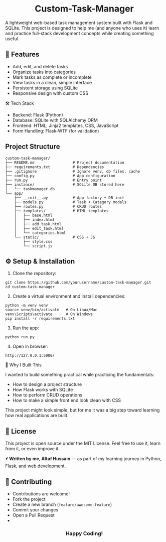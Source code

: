 <h1 align="center">Custom-Task-Manager</h1>


A lightweight web-based task management system built with Flask and SQLite. This project is designed to help me (and anyone who uses it) learn and practice full-stack development concepts while creating something useful.

## 🚀 Features

 - Add, edit, and delete tasks
 - Organize tasks into categories
 - Mark tasks as complete or incomplete
 - View tasks in a clean, simple interface
 - Persistent storage using SQLite
 - Responsive design with custom CSS


🛠️ Tech Stack

 - Backend: Flask (Python)
 - Database: SQLite with SQLAlchemy ORM
 - Frontend: HTML, Jinja2 templates, CSS, JavaScript
 - Form Handling: Flask-WTF (for validation)

## Project Structure

    custom-task-manager/
    ├── README.md                 # Project documentation
    ├── requirements.txt          # Dependencies
    ├── .gitignore                # Ignore venv, db files, cache
    ├── config.py                 # App configuration
    ├── run.py                    # Entry point
    ├── instance/                 # SQLite DB stored here
    │   └── taskmanager.db
    └── app/
        ├── __init__.py           # App factory + DB init
        ├── models.py             # Task + Category models
        ├── routes.py             # CRUD routes
        ├── templates/            # HTML templates
        │   ├── base.html
        │   ├── index.html
        │   ├── add_task.html
        │   ├── edit_task.html
        │   └── categories.html
        └── static/               # CSS + JS
            ├── style.css
            └── script.js


## ⚙️ Setup & Installation

1. Clone the repository:
```
git clone https://github.com/yourusername/custom-task-manager.git
cd custom-task-manager
```

2. Create a virtual environment and install dependencies:
```
python -m venv venv
source venv/bin/activate   # On Linux/Mac
venv\Scripts\activate      # On Windows
pip install -r requirements.txt
```

3. Run the app:
```
python run.py
```

4. Open in browser:
```
http://127.0.0.1:5000/
```


🎯 Why I Built This

I wanted to build something practical while practicing the fundamentals:

 - How to design a project structure
 - How Flask works with SQLite
 - How to perform CRUD operations
 - How to make a simple front end look clean with CSS

This project might look simple, but for me it was a big step toward learning how real applications are built.


## 📜 License

This project is open source under the MIT License. Feel free to use it, learn from it, or even improve it.



**⚡ Written by me, Altaf Hussain** — as part of my learning journey in Python, Flask, and web development.

## 🙌 Contributing

 - Contributions are welcome!
 - Fork the project
 - Create a new branch (`feature/awesome-feature`)
 - Commit your changes
 - Open a Pull Request
 - 
<h3 align="center">Happy Coding!</h3>
